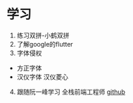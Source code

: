 # 学习
1. 练习双拼-小鹤双拼
2. 了解google的flutter
3. 字体侵权
 - 方正字体
 - 汉仪字体 汉仪菱心
4. 跟随阮一峰学习 全栈前端工程师 [github](https://github.com/ruanyf/jstraining)

